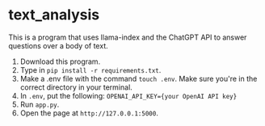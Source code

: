 # text_analysis

This is a program that uses llama-index and the ChatGPT API to answer questions over a body of text.

1. Download this program.
2. Type in ```pip install -r requirements.txt```.
3. Make a .env file with the command ```touch .env```. Make sure you're in the correct directory in your terminal.
4. In ```.env```, put the following: ```OPENAI_API_KEY={your OpenAI API key}```
5. Run ```app.py```.
4. Open the page at ```http://127.0.0.1:5000```.